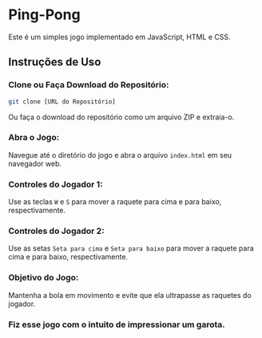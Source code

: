 # Ping-Pong

Este é um simples jogo implementado em JavaScript, HTML e CSS.

## Instruções de Uso

### Clone ou Faça Download do Repositório:

```bash
git clone [URL do Repositório]
```

Ou faça o download do repositório como um arquivo ZIP e extraia-o.

### Abra o Jogo:

Navegue até o diretório do jogo e abra o arquivo `index.html` em seu navegador web.

### Controles do Jogador 1:

Use as teclas `W` e `S` para mover a raquete para cima e para baixo, respectivamente.

### Controles do Jogador 2:

Use as setas `Seta para cima` e `Seta para baixo` para mover a raquete para cima e para baixo, respectivamente.

### Objetivo do Jogo:

Mantenha a bola em movimento e evite que ela ultrapasse as raquetes do jogador.

### Fiz esse jogo com o intuito de impressionar um garota.

